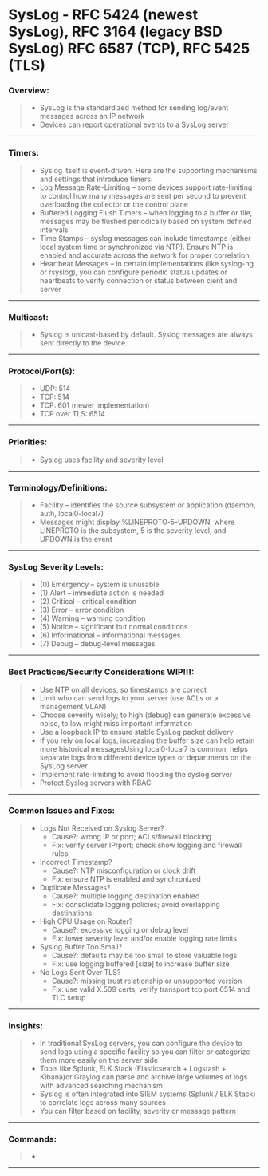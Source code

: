 # SysLog - RFC 5424 (newest SysLog), RFC 3164 (legacy BSD SysLog) RFC 6587 (TCP), RFC 5425 (TLS)

### Overview: 
> * SysLog is the standardized method for sending log/event messages across an IP network
> *  Devices can report operational events to a SysLog server
---
### Timers:
> * Syslog itself is event-driven. Here are the supporting mechanisms and settings that introduce timers:
> * Log Message Rate-Limiting – some devices support rate-limiting to control how many messages are sent per second to prevent overloading the collector or the control plane
> * Buffered Logging Flush Timers – when logging to a buffer or file, messages may be flushed periodically based on system defined intervals
> * Time Stamps – syslog messages can include timestamps (either local system time or synchronized via NTP). Ensure NTP is enabled and accurate across the network for proper correlation
> * Heartbeat Messages – in certain implementations (like syslog-ng or rsyslog), you can configure periodic status updates or heartbeats to verify connection or status between cient and server
---
### Multicast:
> * Syslog is unicast-based by default. Syslog messages are always sent directly to the device.
---
### Protocol/Port(s):
> * UDP: 514
> * TCP: 514
> * TCP: 601 (newer implementation)
> * TCP over TLS: 6514
---
### Priorities:
> * Syslog uses facility and severity level
---
### Terminology/Definitions:
> * Facility – identifies the source subsystem or application (daemon, auth, local0-local7)
> * Messages might display %LINEPROTO-5-UPDOWN, where LINEPROTO is the subsystem, 5 is the severity level, and UPDOWN is the event
---
### SysLog Severity Levels:
> * (0) Emergency – system is unusable
> * (1) Alert – immediate action is needed
> * (2) Critical – critical condition
> * (3) Error – error condition
> * (4) Warning – warning condition
> * (5) Notice – significant but normal conditions
> * (6) Informational – informational messages
> * (7) Debug – debug-level messages
---
### Best Practices/Security Considerations WIP!!!:
> * Use NTP on all devices, so timestamps are correct
> * Limit who can send logs to your server (use ACLs or a management VLAN)
> * Choose severity wisely; to high (debug) can generate excessive noise, to low might miss important information
> * Use a loopback IP to ensure stable SysLog packet delivery
> * If you rely on local logs, increasing the buffer size can help retain more historical messagesUsing local0-local7 is common; helps separate logs from different device types or departments on the SysLog server
> * Implement rate-limiting to avoid flooding the syslog server
> * Protect Syslog servers with RBAC
---
### Common Issues and Fixes:
> * Logs Not Received on Syslog Server?
>   * Cause?: wrong IP or port; ACLs/firewall blocking
>   * Fix: verify server IP/port; check show logging and firewall rules
> * Incorrect Timestamp?
>   * Cause?: NTP misconfiguration or clock drift
>   * Fix: ensure NTP is enabled and synchronized
> * Duplicate Messages?
>   * Cause?: multiple logging destination enabled
>   * Fix: consolidate logging policies; avoid overlapping destinations
> * High CPU Usage on Router?
>   * Cause?: excessive logging or debug level
>   * Fix: lower severity level and/or enable logging rate limits
> * Syslog Buffer Too Small?
>   * Cause?: defaults may be too small to store valuable logs
>   * Fix: use logging buffered [size] to increase buffer size
> * No Logs Sent Over TLS?
>   * Cause?: missing trust relationship or unsupported version
>   * Fix: use valid X.509 certs, verify transport tcp port 6514 and TLC setup
---
### Insights:
> * In traditional SysLog servers, you can configure the device to send logs using a specific facility so you can filter or categorize them more easily on the server side
> * Tools like Splunk, ELK Stack (Elasticsearch + Logstash + Kibana)or Graylog can parse and archive large volumes of logs with advanced searching mechanism
> * Syslog is often integrated into SIEM systems (Splunk / ELK Stack) to correlate logs across many sources
> * You can filter based on facility, severity or message pattern
---
### Commands:
> *
---

